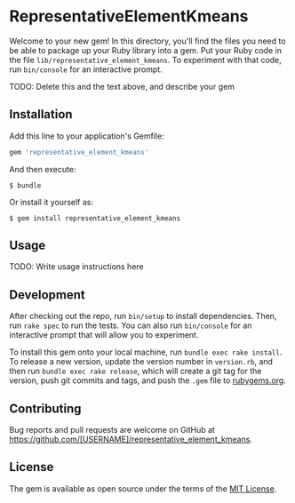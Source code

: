 # RepresentativeElementKmeans

Welcome to your new gem! In this directory, you'll find the files you need to be able to package up your Ruby library into a gem. Put your Ruby code in the file `lib/representative_element_kmeans`. To experiment with that code, run `bin/console` for an interactive prompt.

TODO: Delete this and the text above, and describe your gem

## Installation

Add this line to your application's Gemfile:

```ruby
gem 'representative_element_kmeans'
```

And then execute:

    $ bundle

Or install it yourself as:

    $ gem install representative_element_kmeans

## Usage

TODO: Write usage instructions here

## Development

After checking out the repo, run `bin/setup` to install dependencies. Then, run `rake spec` to run the tests. You can also run `bin/console` for an interactive prompt that will allow you to experiment.

To install this gem onto your local machine, run `bundle exec rake install`. To release a new version, update the version number in `version.rb`, and then run `bundle exec rake release`, which will create a git tag for the version, push git commits and tags, and push the `.gem` file to [rubygems.org](https://rubygems.org).

## Contributing

Bug reports and pull requests are welcome on GitHub at https://github.com/[USERNAME]/representative_element_kmeans.


## License

The gem is available as open source under the terms of the [MIT License](http://opensource.org/licenses/MIT).

